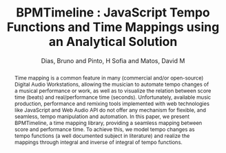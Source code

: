 --- 
title: "BPMTimeline : JavaScript Tempo Functions and Time Mappings using an Analytical Solution" 
abstract: "Time mapping is a common feature in many (commercial and/or open-source) Digital Audio Workstations, allowing the musician to automate tempo changes of a musical performance or work, as well as to visualize the relation between score time (beats) and real/performance time (seconds). Unfortunately, available music production, performance and remixing tools implemented with web technologies like JavaScript and Web Audio API do not offer any mechanism for flexible, and seamless, tempo manipulation and automation. In this paper, we present BPMTimeline, a time mapping library, providing a seamless mapping between score and performance time. To achieve this, we model tempo changes as tempo functions (a well documented subject in literature) and realize the mappings through integral and inverse of integral of tempo functions." 
address: "Atlanta, Georgia" 
author: "Dias, Bruno and Pinto, H Sofia and Matos, David M"
webAuthor: "Bruno Dias, H Sofia Pinto, David M Matos" 
booktitle: "Proceedings of the International Web Audio Conference" 
editor: "Freeman, Jason and Lerch, Alexander and Paradis, Matthew" 
month: "Proceedings of the International Web Audio Conference"
pages: "undefined" 
publisher: "Georgia Tech" 
series: "WAC '16"
type: "Paper"  
year: "2016" 
id: "2016_49" 
tags: year2016
media: https://smartech.gatech.edu/bitstream/handle/1853/54588/BPMTimeline_videostream.html?sequence=8&isAllowed=y 
pdflink: /_data/papers/pdf/2016/2016_49.pdf
ISSN: 2663-5844
---